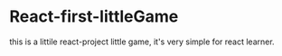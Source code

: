 # React-first-littleGame
this is a littile react-project little game, it's very simple for react learner.
